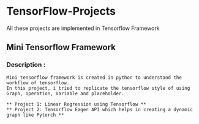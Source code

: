 # TensorFlow-Projects
All these projects are implemented in Tensorflow Framework

## Mini Tensorflow Framework 
### Description :
    Mini tensorflow framework is created in python to understand the workflow of tensorflow. 
    In this project, i tried to replicate the tensorflow style of using Graph, operation, Variable and placeholder.
    
    ** Project 1: Linear Regression using Tensorflow **
    ** Project 2: Tensorflow Eager API which helps in creating a dynamic graph like Pytorch **
 
